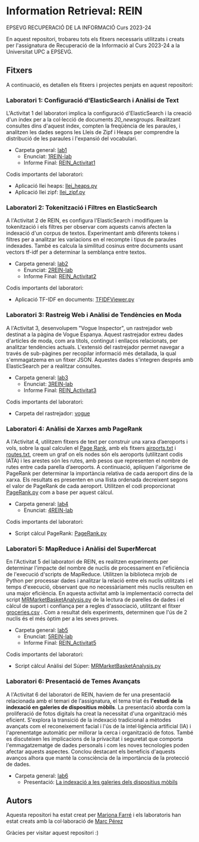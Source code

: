 # Information Retrieval: REIN
EPSEVG RECUPERACIÓ DE LA INFORMACIÓ Curs 2023-24

En aquest repositori, trobareu tots els fitxers necessaris utilitzats i creats per l'assignatura de Recuperació de la Informació al Curs 2023-24 a la Universitat UPC a EPSEVG.

## Fitxers
A continuació, es detallen els fitxers i projectes penjats en aquest repositori:

### Laboratori 1: Configuració d'ElasticSearch i Anàlisi de Text
L'Activitat 1 del laboratori implica la configuració d'ElasticSearch i la creació d'un índex per a la col·lecció de documents _20_newsgroups_. Realitzant consultes dins d'aquest índex, compten la freqüència de les paraules, i analitzen les dades segons les Lleis de Zipf i Heaps per comprendre la distribució de les paraules i l'expansió del vocabulari.

- Carpeta general: [lab1](https://github.com/Mariona-FT/Information-Retrieval-REIN/tree/main/lab1)
  - Enunciat: [1REIN-lab ](https://github.com/Mariona-FT/Information-Retrieval-REIN/blob/main/lab1/1REIN-lab.pdf)
  - Informe Final: [REIN_Activitat1](https://github.com/Mariona-FT/Information-Retrieval-REIN/blob/main/lab1/REIN_Activitat1.pdf)

Codis importants del laboratori:
  - Aplicació llei heaps: [llei_heaps.py](https://github.com/Mariona-FT/Information-Retrieval-REIN/blob/main/lab1/llei_heaps.py)
  - Aplicació llei zipf: [llei_zipf.py](https://github.com/Mariona-FT/Information-Retrieval-REIN/blob/main/lab1/llei_zipf.py)


### Laboratori 2: Tokenització i Filtres en ElasticSearch
A l'Activitat 2 de REIN, es configura l'ElasticSearch i modifiquen la tokenització i els filtres per observar com aquests canvis afecten la indexació d'un corpus de textos. Experimentant amb diferents tokens i filtres per a analitzar les variacions en el recompte i tipus de paraules indexades. També es calcula la similitud cosinus entre documents usant vectors tf-idf per a determinar la semblança entre textos.

- Carpeta general: [lab2](https://github.com/Mariona-FT/Information-Retrieval-REIN/tree/main/lab2)
  - Enunciat: [2REIN-lab](https://github.com/Mariona-FT/Information-Retrieval-REIN/blob/main/lab2/2REIN-lab.pdf)
  - Informe Final: [REIN_Activitat2](https://github.com/Mariona-FT/Information-Retrieval-REIN/blob/main/lab2/REIN_%20Activitat2.pdf)

Codis importants del laboratori:
  - Aplicació TF-IDF en documents: [TFIDFViewer.py](https://github.com/Mariona-FT/Information-Retrieval-REIN/blob/main/lab2/TFIDFViewer.py)


### Laboratori 3: Rastreig Web i Anàlisi de Tendències en Moda
A l'Activitat 3, desenvolupem "Vogue Inspector", un rastrejador web destinat a la pàgina de Vogue Espanya. Aquest rastrejador extreu dades d'articles de moda, com ara títols, contingut i enllaços relacionats, per analitzar tendències actuals. L'extensió del rastrejador permet navegar a través de sub-pàgines per recopilar informació més detallada, la qual s'emmagatzema en un fitxer JSON. Aquestes dades s'integren després amb ElasticSearch per a realitzar consultes.

- Carpeta general: [lab3](https://github.com/Mariona-FT/Information-Retrieval-REIN/tree/main/lab3)
  - Enunciat: [3REIN-lab](https://github.com/Mariona-FT/Information-Retrieval-REIN/blob/main/lab3/3REIN-lab.pdf)
  - Informe Final: [REIN_Activitat3](https://github.com/Mariona-FT/Information-Retrieval-REIN/blob/main/lab3/REIN_%20Activitat3.pdf)
 
Codis importants del laboratori:
- Carpeta del rastrejador: [vogue](https://github.com/Mariona-FT/Information-Retrieval-REIN/tree/main/lab3/vogue_lab3)


### Laboratori 4: Anàlisi de Xarxes amb PageRank
A l'Activitat 4, utilitzem fitxers de text per construir una xarxa d’aeroports i vols, sobre la qual calculen el [Page Rank](https://ca.wikipedia.org/wiki/PageRank), amb els fitxers [airports.txt](https://github.com/Mariona-FT/Information-Retrieval-REIN/blob/main/lab4/airports.txt) i [routes.txt](https://github.com/Mariona-FT/Information-Retrieval-REIN/blob/main/lab4/routes.txt), creem un graf on els nodes són els aeroports (utilitzant codis IATA) i les arestes són les rutes, amb pesos que representen el nombre de rutes entre cada parella d’aeroports. A continuació, apliquen l'algorisme de PageRank per determinar la importància relativa de cada aeroport dins de la xarxa. Els resultats es presenten en una llista ordenada decreixent segons el valor de PageRank de cada aeroport. Utilitzen el codi proporcionat [PageRank.py](https://github.com/Mariona-FT/Information-Retrieval-REIN/blob/main/lab4/PageRank.py) com a base per aquest càlcul.

- Carpeta general: [lab4](https://github.com/Mariona-FT/Information-Retrieval-REIN/tree/main/lab4)
  - Enunciat: [4REIN-lab](https://github.com/Mariona-FT/Information-Retrieval-REIN/blob/main/lab4/4REIN-lab.pdf)
  
Codis importants del laboratori:
- Script càlcul PageRank: [PageRank.py](https://github.com/Mariona-FT/Information-Retrieval-REIN/blob/main/lab4/PageRank.py)

### Laboratori 5: MapReduce i Anàlisi del SuperMercat
En l'Activitat 5 del laboratori de REIN, es realitzen experiments per determinar l'impacte del nombre de nuclis de processament en l'eficiència de l'execució d'scripts de MapReduce. Utilitzen la biblioteca mrjob de Python per processar dades i analitzar la relació entre els nuclis utilitzats i el temps d'execució, observant que no necessàriament més nuclis resulten en una major eficiència. En aquesta activitat amb la implementació correcta del script [MRMarketBasketAnalysis.py](https://github.com/Mariona-FT/Information-Retrieval-REIN/blob/main/lab5/MRMarketBasketAnalysis.py) de la lectura de parelles de dades i el càlcul de suport i confiança per a regles d'associació, utilitzant el fitxer [groceries.csv](https://github.com/Mariona-FT/Information-Retrieval-REIN/blob/main/lab5/groceries.csv) . Com a resultat dels experiments, determinen que l'ús de 2 nuclis és el més òptim per a les seves proves.

- Carpeta general: [lab5](https://github.com/Mariona-FT/Information-Retrieval-REIN/tree/main/lab5)
  - Enunciat: [5REIN-lab](https://github.com/Mariona-FT/Information-Retrieval-REIN/blob/main/lab5/5REIN-lab.pdf)
  - Informe Final: [REIN_Activitat5](https://github.com/Mariona-FT/Information-Retrieval-REIN/blob/main/lab5/REIN_Activitat5.pdf)
  
Codis importants del laboratori:
- Script càlcul Anàlisi del Súper: [MRMarketBasketAnalysis.py](https://github.com/Mariona-FT/Information-Retrieval-REIN/blob/main/lab5/MRMarketBasketAnalysis.py)

### Laboratori 6: Presentació de Temes Avançats
A l'Activitat 6 del laboratori de REIN, haviem de fer una presentació relacionada amb el temari de l'assignatura, el tema triat és **l'estudi de la indexació en galeries de dispositius mòbils**. La presentació aborda com la proliferació de fotos digitals ha creat la necessitat d'una organització més eficient. S'explora la transició de la indexació tradicional a mètodes avançats com el reconeixement facial i l'ús de la intel·ligència artificial (IA) i l'aprenentatge automàtic per millorar la cerca i organització de fotos. També es discuteixen les implicacions de la privacitat i seguretat que comporta l'emmagatzematge de dades personals i com les noves tecnologies poden afectar aquests aspectes. Conclou destacant els beneficis d'aquests avanços alhora que manté la consciència de la importància de la protecció de dades.

- Carpeta general: [lab6](https://github.com/Mariona-FT/Information-Retrieval-REIN/tree/main/lab6)
  - Presentació: [La indexació a les galeries dels dispositius mòbils](https://github.com/Mariona-FT/Information-Retrieval-REIN/blob/main/lab6/REIN_Activitat6.pdf)


## Autors

Aquesta repositori ha estat creat per [Mariona Farré](https://github.com/Mariona-FT) i els laboratoris han estat creats amb la col·laboració de [Marc Pérez](https://github.com/marcperezg)


Gràcies per visitar aquest repositori :)

